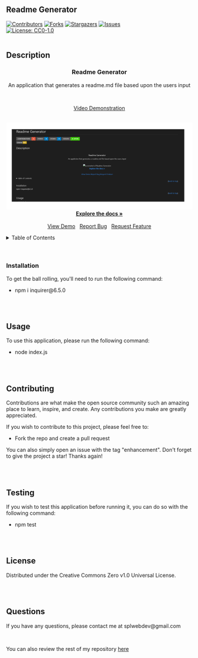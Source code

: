 ## Readme Generator

  <a name="readme-top"></a>

  [![Contributors][contributors-shield]][contributors-url]
  [![Forks][forks-shield]][forks-url]
  [![Stargazers][stars-shield]][stars-url]
  [![Issues][issues-shield]][issues-url]
  <br>
  [![License: CC0-1.0](https://img.shields.io/badge/License-CC0_1.0-lightgrey.svg)](http://creativecommons.org/publicdomain/zero/1.0/)
  <br />
  <br />
  <!-- DESCRIPTION -->
  ## Description
  
  <div align="center">
    <h3 align="center">Readme Generator</h3>
    <p align="center">An application that generates a readme.md file based upon the users input</p>
    <br/>
    <p align="center"><a href="https://drive.google.com/file/d/1gRvC7vtWLvL6Ge0sO4Y_uVMRK3ECk5Ai/view">Video Demonstration</a>
    <p align="center">
      <br />
      <img src="./assets/images/screenshot.png" alt="screenshot of Readme Generator" />
      <br />
      <a href="https://github.com/splwdev/readme-generator"><strong>Explore the docs »</strong></a>
      <br />
      <br />
      <a href="https://github.com/splwdev/readme-generator">View Demo</a>&nbsp;&nbsp;
      <a href="https://github.com/splwdev/readme-generator/issues">Report Bug</a>&nbsp;&nbsp;
      <a href="https://github.com/splwdev/readme-generator/issues">Request Feature</a>
    </p>
  </div>

  <!-- TABLE OF CONTENTS -->
  <details>
    <summary>Table of Contents</summary>
    <ol>
      <li><a href="#description">Description</a></li>
      <li><a href="#installation">Installation</a></li>
      <li><a href="#usage">Usage</a></li>
      <li><a href="#contributing">Contributing</a></li>
      <li><a href="#testing">Test Instructions</a></li>
      <li><a href="#license">License</a></li>
      <li><a href="#questions">Questions</a></li>
    </ol>
  </details>
  <br />
  <br />

  <!-- INSTALLATION -->
  ### Installation
  <p>To get the ball rolling, you'll need to run the following command:</p>
  <ul>
    <li>npm i inquirer@6.5.0</li>
  </ul>
  <br />
  <br />

  <!-- USAGE -->
  ## Usage
  <p>To use this application, please run the following command:</p>
  <ul>
    <li>node index.js</li>
  </ul>
  <br />
  <br />

  <!-- CONTRIBUTION GUIDELINES -->
  ## Contributing
  <p>Contributions are what make the open source community such an amazing place to learn, inspire, and create. Any contributions you make are greatly appreciated.</p>
  <p>If you wish to contribute to this project, please feel free to: </p>
  <ul>
    <li>Fork the repo and create a pull request</li>
  </ul>
  <p>You can also simply open an issue with the tag "enhancement". Don't forget to give the project a star! Thanks again!</p>
  <br />
  <br />

  <!-- TESTING INSTRUCTIONS -->
  ## Testing
  <p>If you wish to test this application before running it, you can do so with the following command:</p>
  <ul>
    <li>npm test</li>
  </ul>
  <br />
  <br />

  <!-- LICENSE -->
  ## License
  <p>Distributed under the Creative Commons Zero v1.0 Universal License.</p>
  <br />
  <br />

  <!-- QUESTIONS -->
  ## Questions
  <p>If you have any questions, please contact me at splwebdev@gmail.com</p>
  <br>
  <p>You can also review the rest of my repository <a href="https://github.com/splwdev">here</a></p>

  [contributors-shield]: https://img.shields.io/github/contributors/splwdev/readme-generator.svg?style=for-the-badge
  [contributors-url]: https://github.com/splwdev/readme-generator/graphs/contributors
  [forks-shield]: https://img.shields.io/github/forks/splwdev/readme-generator.svg?style=for-the-badge
  [forks-url]: https://github.com/splwdev/readme-generator/network/members
  [stars-shield]: https://img.shields.io/github/stars/splwdev/readme-generator.svg?style=for-the-badge
  [stars-url]: https://github.com/splwdev/readme-generator/stargazers
  [issues-shield]: https://img.shields.io/github/issues/splwdev/readme-generator.svg?style=for-the-badge
  [issues-url]: https://github.com/splwdev/readme-generator/issues
  [product-screenshot]: ./assets/images/screenshot 
 
